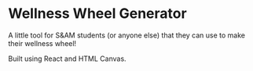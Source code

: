 # Wellness Wheel Generator
A little tool for S&AM students (or anyone else) that they can use to make their wellness wheel!

Built using React and HTML Canvas.
